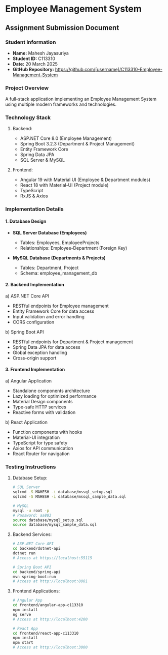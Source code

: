 # Employee Management System
## Assignment Submission Document

### Student Information
- **Name:** Mahesh Jayasuriya
- **Student ID:** C113310
- **Date:** 20 March 2025
- **GitHub Repository:** https://github.com/[username]/C113310-Employee-Management-System

### Project Overview
A full-stack application implementing an Employee Management System using multiple modern frameworks and technologies.

### Technology Stack
1. Backend:
   - ASP.NET Core 8.0 (Employee Management)
   - Spring Boot 3.2.3 (Department & Project Management)
   - Entity Framework Core
   - Spring Data JPA
   - SQL Server & MySQL

2. Frontend:
   - Angular 19 with Material UI (Employee & Department modules)
   - React 18 with Material-UI (Project module)
   - TypeScript
   - RxJS & Axios

### Implementation Details

#### 1. Database Design
- **SQL Server Database (Employees)**
  - Tables: Employees, EmployeeProjects
  - Relationships: Employee-Department (Foreign Key)
  
- **MySQL Database (Departments & Projects)**
  - Tables: Department, Project
  - Schema: employee_management_db

#### 2. Backend Implementation
a) ASP.NET Core API
  - RESTful endpoints for Employee management
  - Entity Framework Core for data access
  - Input validation and error handling
  - CORS configuration

b) Spring Boot API
  - RESTful endpoints for Department & Project management
  - Spring Data JPA for data access
  - Global exception handling
  - Cross-origin support

#### 3. Frontend Implementation
a) Angular Application
  - Standalone components architecture
  - Lazy loading for optimized performance
  - Material Design components
  - Type-safe HTTP services
  - Reactive forms with validation

b) React Application
  - Function components with hooks
  - Material-UI integration
  - TypeScript for type safety
  - Axios for API communication
  - React Router for navigation

### Testing Instructions
1. Database Setup:
   ```bash
   # SQL Server
   sqlcmd -S MAHESH -i database/mssql_setup.sql
   sqlcmd -S MAHESH -i database/mssql_sample_data.sql

   # MySQL
   mysql -u root -p
   # Password: aa803
   source database/mysql_setup.sql
   source database/mysql_sample_data.sql
   ```

2. Backend Services:
   ```bash
   # ASP.NET Core API
   cd backend/dotnet-api
   dotnet run
   # Access at https://localhost:55115

   # Spring Boot API
   cd backend/spring-api
   mvn spring-boot:run
   # Access at http://localhost:8081
   ```

3. Frontend Applications:
   ```bash
   # Angular App
   cd frontend/angular-app-c113310
   npm install
   ng serve
   # Access at http://localhost:4200

   # React App
   cd frontend/react-app-c113310
   npm install
   npm start
   # Access at http://localhost:3000
   ```


